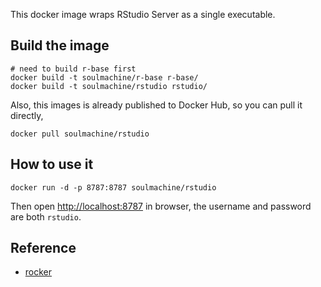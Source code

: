This docker image wraps RStudio Server as a single executable.


## Build the image

    # need to build r-base first
    docker build -t soulmachine/r-base r-base/
    docker build -t soulmachine/rstudio rstudio/

Also, this images is already published to Docker Hub, so you can pull it directly,

    docker pull soulmachine/rstudio


## How to use it

    docker run -d -p 8787:8787 soulmachine/rstudio

Then open <http://localhost:8787> in browser, the username and password are both `rstudio`.


## Reference

* [rocker](https://github.com/rocker-org/rocker)
